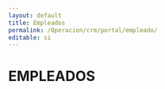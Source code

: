 ```yaml
---
layout: default
title: Empleados
permalink: /Operacion/crm/portal/empleado/
editable: si
---
```


# EMPLEADOS

